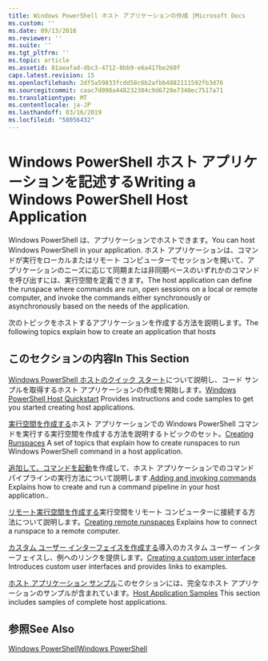 ```yaml
---
title: Windows PowerShell ホスト アプリケーションの作成 |Microsoft Docs
ms.custom: ''
ms.date: 09/13/2016
ms.reviewer: ''
ms.suite: ''
ms.tgt_pltfrm: ''
ms.topic: article
ms.assetid: 81aeafad-dbc3-4712-8bb9-e6a417be260f
caps.latest.revision: 15
ms.openlocfilehash: 2df5a59833fcdd58c6b2afbb4882111592fb3d76
ms.sourcegitcommit: caac7d098a448232304c9d6728e7340ec7517a71
ms.translationtype: MT
ms.contentlocale: ja-JP
ms.lasthandoff: 03/16/2019
ms.locfileid: "58056432"
---
```

# <a name="writing-a-windows-powershell-host-application"></a><span data-ttu-id="25112-102">Windows PowerShell ホスト アプリケーションを記述する</span><span class="sxs-lookup"><span data-stu-id="25112-102">Writing a Windows PowerShell Host Application</span></span>

<span data-ttu-id="25112-103">Windows PowerShell は、アプリケーションでホストできます。</span><span class="sxs-lookup"><span data-stu-id="25112-103">You can host Windows PowerShell in your application.</span></span> <span data-ttu-id="25112-104">ホスト アプリケーションは、コマンドが実行をローカルまたはリモート コンピューターでセッションを開いて、アプリケーションのニーズに応じて同期または非同期ベースのいずれかのコマンドを呼び出すには、実行空間を定義できます。</span><span class="sxs-lookup"><span data-stu-id="25112-104">The host application can define the runspace where commands are run, open sessions on a local or remote computer, and invoke the commands either synchronously or asynchronously based on the needs of the application.</span></span>

<span data-ttu-id="25112-105">次のトピックをホストするアプリケーションを作成する方法を説明します。</span><span class="sxs-lookup"><span data-stu-id="25112-105">The following topics explain how to create an application that hosts</span></span>

## <a name="in-this-section"></a><span data-ttu-id="25112-106">このセクションの内容</span><span class="sxs-lookup"><span data-stu-id="25112-106">In This Section</span></span>

<span data-ttu-id="25112-107">[Windows PowerShell ホストのクイック スタート](./windows-powershell-host-quickstart.md)について説明し、コード サンプルを取得するホスト アプリケーションの作成を開始します。</span><span class="sxs-lookup"><span data-stu-id="25112-107">[Windows PowerShell Host Quickstart](./windows-powershell-host-quickstart.md) Provides instructions and code samples to get you started creating host applications.</span></span>

<span data-ttu-id="25112-108">[実行空間を作成する](./creating-runspaces.md)ホスト アプリケーションでの Windows PowerShell コマンドを実行する実行空間を作成する方法を説明するトピックのセット。</span><span class="sxs-lookup"><span data-stu-id="25112-108">[Creating Runspaces](./creating-runspaces.md) A set of topics that explain how to create runspaces to run Windows PowerShell command in a host application.</span></span>

<span data-ttu-id="25112-109">[追加して、コマンドを起動](./adding-and-invoking-commands.md)を作成して、ホスト アプリケーションでのコマンド パイプラインの実行方法について説明します.</span><span class="sxs-lookup"><span data-stu-id="25112-109">[Adding and invoking commands](./adding-and-invoking-commands.md) Explains how to create and run a command pipeline in your host application..</span></span>

<span data-ttu-id="25112-110">[リモート実行空間を作成する](./creating-remote-runspaces.md)実行空間をリモート コンピューターに接続する方法について説明します。</span><span class="sxs-lookup"><span data-stu-id="25112-110">[Creating remote runspaces](./creating-remote-runspaces.md) Explains how to connect a runspace to a remote computer.</span></span>

<span data-ttu-id="25112-111">[カスタム ユーザー インターフェイスを作成する](./creating-a-custom-user-interface.md)導入のカスタム ユーザー インターフェイスし、例へのリンクを提供します。</span><span class="sxs-lookup"><span data-stu-id="25112-111">[Creating a custom user interface](./creating-a-custom-user-interface.md) Introduces custom user interfaces and provides links to examples.</span></span>

<span data-ttu-id="25112-112">[ホスト アプリケーション サンプル](./host-application-samples.md)このセクションには、完全なホスト アプリケーションのサンプルが含まれています。</span><span class="sxs-lookup"><span data-stu-id="25112-112">[Host Application Samples](./host-application-samples.md) This section includes samples of complete host applications.</span></span>

## <a name="see-also"></a><span data-ttu-id="25112-113">参照</span><span class="sxs-lookup"><span data-stu-id="25112-113">See Also</span></span>

[<span data-ttu-id="25112-114">Windows PowerShell</span><span class="sxs-lookup"><span data-stu-id="25112-114">Windows PowerShell</span></span>](http://msdn.microsoft.com/en-us/b41a2af3-aec1-402d-8e18-c2c26be461ff)